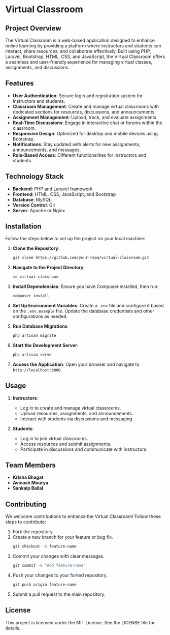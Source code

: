 # Virtual Classroom

## Project Overview
The Virtual Classroom is a web-based application designed to enhance online learning by providing a platform where instructors and students can interact, share resources, and collaborate effectively. Built using PHP, Laravel, Bootstrap, HTML, CSS, and JavaScript, the Virtual Classroom offers a seamless and user-friendly experience for managing virtual classes, assignments, and discussions.

## Features

- **User Authentication**: Secure login and registration system for instructors and students.
- **Classroom Management**: Create and manage virtual classrooms with dedicated sections for resources, discussions, and announcements.
- **Assignment Management**: Upload, track, and evaluate assignments.
- **Real-Time Discussions**: Engage in interactive chat or forums within the classroom.
- **Responsive Design**: Optimized for desktop and mobile devices using Bootstrap.
- **Notifications**: Stay updated with alerts for new assignments, announcements, and messages.
- **Role-Based Access**: Different functionalities for instructors and students.

## Technology Stack

- **Backend**: PHP and Laravel framework
- **Frontend**: HTML, CSS, JavaScript, and Bootstrap
- **Database**: MySQL
- **Version Control**: Git
- **Server**: Apache or Nginx

## Installation

Follow the steps below to set up the project on your local machine:

1. **Clone the Repository**:
   ```bash
   git clone https://github.com/your-repo/virtual-classroom.git
   ```

2. **Navigate to the Project Directory**:
   ```bash
   cd virtual-classroom
   ```

3. **Install Dependencies**:
   Ensure you have Composer installed, then run:
   ```bash
   composer install
   ```

4. **Set Up Environment Variables**:
   Create a `.env` file and configure it based on the `.env.example` file. Update the database credentials and other configurations as needed.

5. **Run Database Migrations**:
   ```bash
   php artisan migrate
   ```

6. **Start the Development Server**:
   ```bash
   php artisan serve
   ```

7. **Access the Application**:
   Open your browser and navigate to `http://localhost:8000`.

## Usage

1. **Instructors**:
   - Log in to create and manage virtual classrooms.
   - Upload resources, assignments, and announcements.
   - Interact with students via discussions and messaging.

2. **Students**:
   - Log in to join virtual classrooms.
   - Access resources and submit assignments.
   - Participate in discussions and communicate with instructors.

## Team Members

- **Krisha Bhagat**
- **Avinash Mourya**
- **Sankalp Ballal**

## Contributing

We welcome contributions to enhance the Virtual Classroom! Follow these steps to contribute:

1. Fork the repository.
2. Create a new branch for your feature or bug fix.
   ```bash
   git checkout -b feature-name
   ```
3. Commit your changes with clear messages.
   ```bash
   git commit -m "Add feature-name"
   ```
4. Push your changes to your forked repository.
   ```bash
   git push origin feature-name
   ```
5. Submit a pull request to the main repository.

## License

This project is licensed under the MIT License. See the LICENSE file for details.
